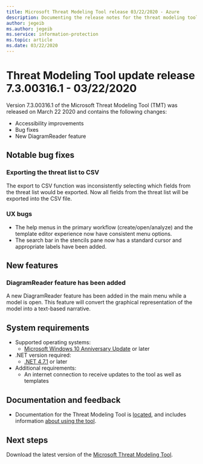 ```yaml
---
title: Microsoft Threat Modeling Tool release 03/22/2020 - Azure
description: Documenting the release notes for the threat modeling tool release 7.3.00316.1.
author: jegeib
ms.author: jegeib
ms.service: information-protection
ms.topic: article
ms.date: 03/22/2020
---
```


# Threat Modeling Tool update release 7.3.00316.1 - 03/22/2020

Version 7.3.00316.1 of the Microsoft Threat Modeling Tool (TMT) was released on March 22 2020 and contains the following changes:

- Accessibility improvements
- Bug fixes
- New DiagramReader feature

## Notable bug fixes

### Exporting the threat list to CSV

The export to CSV function was inconsistently selecting which fields from the threat list would be exported. Now all fields from the threat list will be exported into the CSV file. 

### UX bugs

- The help menus in the primary workflow (create/open/analyze) and the template editor experience now have consistent menu options.
- The search bar in the stencils pane now has a standard cursor and appropriate labels have been added.

## New features

### DiagramReader feature has been added

A new DiagramReader feature has been added in the main menu while a model is open. This feature will convert the graphical representation of the model into a text-based narrative. 

## System requirements

- Supported operating systems:
  - [Microsoft Windows 10 Anniversary Update](https://blogs.windows.com/windowsexperience/2016/08/02/how-to-get-the-windows-10-anniversary-update/#HTkoK5Zdv0g2F2Zq.97) or later
- .NET version required:
  - [.NET 4.7.1](https://go.microsoft.com/fwlink/?LinkId=863262) or later
- Additional requirements:
  - An internet connection to receive updates to the tool as well as templates

## Documentation and feedback

- Documentation for the Threat Modeling Tool is [located](./threat-modeling-tool.md), and includes information [about using the tool](./threat-modeling-tool-getting-started.md).

## Next steps

Download the latest version of the [Microsoft Threat Modeling Tool](https://aka.ms/threatmodelingtool).

